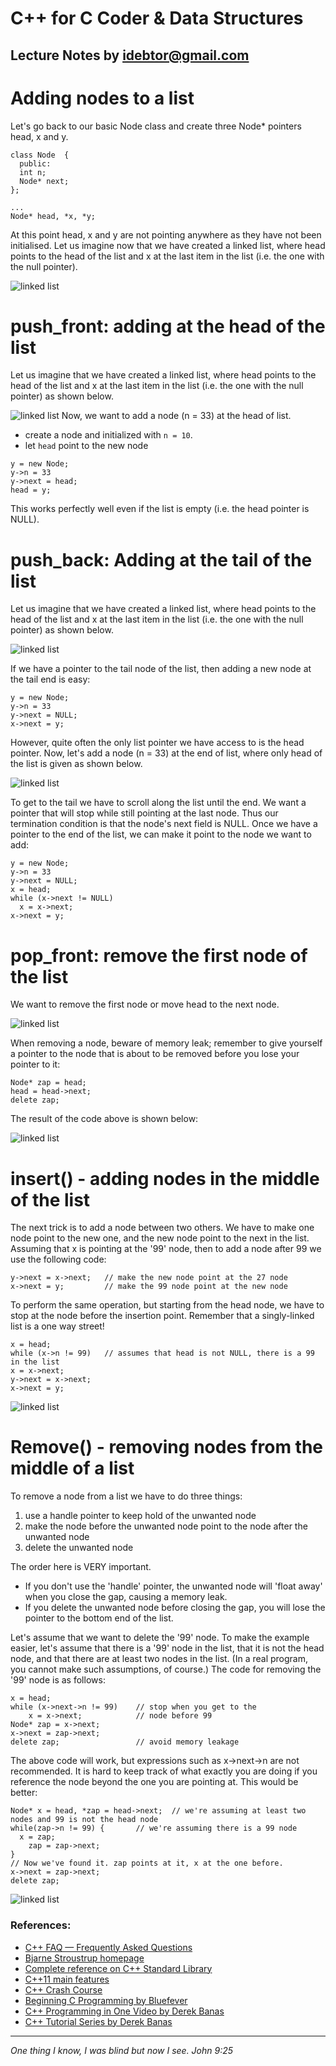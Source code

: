 # C++ for C Coder & Data Structures
Lecture Notes by idebtor@gmail.com
-------------------
# Adding nodes to a list
Let's go back to our basic Node class and create three Node* pointers head, x and y.
```
class Node  {
  public:
  int n;  
  Node* next;
};

...
Node* head, *x, *y;
```
At this point head, x and y are not pointing anywhere as they have not been initialised. Let us imagine now that we have created a linked list, where head points to the head of the list and x at the last item in the list (i.e. the one with the null pointer).

![linked list](img/class05Linked01.png)

# push_front: adding at the head of the list
Let us imagine that we have created a linked list, where head points to the head of the list and x at the last item in the list (i.e. the one with the null pointer) as shown below.

![linked list](img/class05Linked02.png)
Now, we want to add a node (n = 33) at the head of list.
- create a node and initialized with `n = 10`.
- let `head` point to the new node

```
y = new Node;
y->n = 33
y->next = head;
head = y;
```
This works perfectly well even if the list is empty (i.e. the head pointer is NULL).



# push_back: Adding at the tail of the list
Let us imagine that we have created a linked list, where head points to the head of the list and x at the last item in the list (i.e. the one with the null pointer) as shown below.

![linked list](img/class05Linked03.png)

If we have a pointer to the tail node of the list, then adding a new node at the tail end is easy:

```
y = new Node;
y->n = 33
y->next = NULL;
x->next = y;
```

However, quite often the only list pointer we have access to is the head pointer.
Now, let's add a node (n = 33) at the end of list, where only head of the list is given as shown below.

![linked list](img/class05Linked04.png)

To get to the tail we have to scroll along the list until the end. We want a pointer that will stop while still pointing at the last node. Thus our termination condition is that the node's next field is NULL. Once we have a pointer to the end of the list, we can make it point to the node we want to add:

```
y = new Node;
y->n = 33
y->next = NULL;
x = head;
while (x->next != NULL)   
  x = x->next;
x->next = y;
```
# pop_front: remove the first node of the list
We want to remove the first node or move head to the next node.

![linked list](img/class05Linked05.png)

When removing a node, beware of memory leak; remember to give yourself a pointer to the node that is about to be removed before you lose your pointer to it:

```
Node* zap = head;
head = head->next;
delete zap;
```
The result of the code above is shown below:

![linked list](img/class05Linked06.png)


# insert() - adding nodes in the middle of the list
The next trick is to add a node between two others. We have to make one node point to the new one, and the new node point to the next in the list. Assuming that x is pointing at the '99' node, then to add a node after 99 we use the following code:

```
y->next = x->next;   // make the new node point at the 27 node
x->next = y;         // make the 99 node point at the new node
```

To perform the same operation, but starting from the head node, we have to stop at the node before the insertion point. Remember that a singly-linked list is a one way street!

```
x = head;
while (x->n != 99)   // assumes that head is not NULL, there is a 99 in the list
x = x->next;
y->next = x->next;
x->next = y;
```

![linked list](img/class05Linked07.png)

# Remove() - removing nodes from the middle of a list
To remove a node from a list we have to do three things:

  1. use a handle pointer to keep hold of the unwanted node
  2. make the node before the unwanted node point to the node after the unwanted node
  3. delete the unwanted node

The order here is VERY important.

  - If you don't use the 'handle' pointer, the unwanted node will 'float away' when you close the gap, causing a memory leak.
  - If you delete the unwanted node before closing the gap, you will lose the pointer to the bottom end of the list.

Let's assume that we want to delete the '99' node. To make the example easier, let's assume that there is a '99' node in the list, that it is not the head node, and that there are at least two nodes in the list. (In a real program, you cannot make such assumptions, of course.) The code for removing the '99' node is as follows:
```
x = head;
while (x->next->n != 99)    // stop when you get to the
    x = x->next;            // node before 99
Node* zap = x->next;
x->next = zap->next;
delete zap;                 // avoid memory leakage
```
The above code will work, but expressions such as x->next->n are not recommended. It is hard to keep track of what exactly you are doing if you reference the node beyond the one you are pointing at. This would be better:

```
Node* x = head, *zap = head->next;	// we're assuming at least two nodes and 99 is not the head node
while(zap->n != 99) {		// we're assuming there is a 99 node
  x = zap;
	zap = zap->next;
}
// Now we've found it. zap points at it, x at the one before.
x->next = zap->next;
delete zap;
```

![linked list](img/class05Linked08.png)

### References:
- [C++ FAQ — Frequently Asked Questions](http://www.parashift.com/c++-faq-lite/)
- [Bjarne Stroustrup homepage](http://www2.research.att.com/~bs/)
- [Complete reference on C++ Standard Library](http://en.cppreference.com/w/cpp)
- [C++11 main features](http://en.wikipedia.org/wiki/C%2B%2B11)
- [C++ Crash Course](https://www.labri.fr/perso/nrougier/teaching/c++-crash-course/index.html)
- [Beginning C Programming by Bluefever](https://www.youtube.com/watch?v=DWWQEmyVplU)
- [C++ Programming in One Video by Derek Banas](https://www.youtube.com/watch?v=Rub-JsjMhWY)
- [C++ Tutorial Series by Derek Banas](https://www.youtube.com/watch?v=N5HgK1bTLOg)

----------------------------
_One thing I know, I was blind but now I see. John 9:25_
